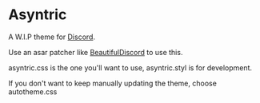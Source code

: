 # Asyntric
A W.I.P theme for [Discord](https://discordapp.com).

Use an asar patcher like [BeautifulDiscord](https://github.com/leovoel/BeautifulDiscord) to use this.

asyntric.css is the one you'll want to use, asyntric.styl is for development.

If you don't want to keep manually updating the theme, choose autotheme.css